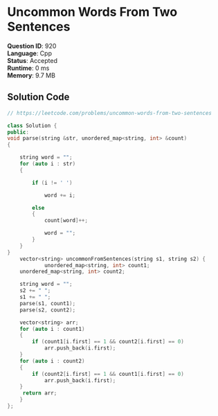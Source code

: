 # Uncommon Words From Two Sentences

**Question ID**: 920  
**Language**: Cpp  
**Status**: Accepted  
**Runtime**: 0 ms  
**Memory**: 9.7 MB  

## Solution Code
```cpp
// https://leetcode.com/problems/uncommon-words-from-two-sentences

class Solution {
public:
void parse(string &str, unordered_map<string, int> &count)
{

    string word = "";
    for (auto i : str)
    {

        if (i != ' ')

            word += i;

        else
        {
            count[word]++;

            word = "";
        }
    }
}
    vector<string> uncommonFromSentences(string s1, string s2) {
            unordered_map<string, int> count1;
    unordered_map<string, int> count2;

    string word = "";
    s2 += " ";
    s1 += " ";
    parse(s1, count1);
    parse(s2, count2);

    vector<string> arr;
    for (auto i : count1)
    {
        if (count1[i.first] == 1 && count2[i.first] == 0)
            arr.push_back(i.first);
    }
    for (auto i : count2)
    {
        if (count2[i.first] == 1 && count1[i.first] == 0)
            arr.push_back(i.first);
    }
     return arr;   
    }
};
```

